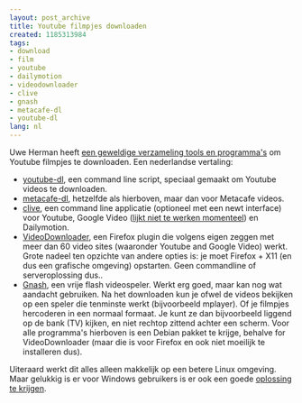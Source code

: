 ```yaml
---
layout: post_archive
title: Youtube filmpjes downloaden
created: 1185313984
tags:
- download
- film
- youtube
- dailymotion
- videodownloader
- clive
- gnash
- metacafe-dl
- youtube-dl
lang: nl
---
```

Uwe Herman heeft [een geweldige verzameling tools en programma's](http://www.hermann-uwe.de/blog/download-videos-from-youtube-google-video-and-others-using-linux) om Youtube filmpjes te downloaden. Een nederlandse vertaling: 

* [youtube-dl](http://www.arrakis.es/~rggi3/youtube-dl/), een command line script, speciaal gemaakt om Youtube videos te downloaden.
* [metacafe-dl](http://www.arrakis.es/~rggi3/metacafe-dl/), hetzelfde als hierboven, maar dan voor Metacafe videos.
* [clive](http://home.gna.org/clive/), een command line applicatie (optioneel met een newt interface) voor Youtube, Google Video ([lijkt niet te werken momenteel](http://bugs.debian.org/cgi-bin/bugreport.cgi?bug=430433)) en Dailymotion.
* [VideoDownloader](https://addons.mozilla.org/en-US/firefox/addon/2390), een Firefox plugin die volgens eigen zeggen met meer dan 60 video sites (waaronder Youtube and Google Video) werkt. Grote nadeel ten opzichte van andere opties is: je moet Firefox + X11 (en dus een grafische omgeving) opstarten. Geen commandline of serveroplossing dus..
* [Gnash](http://www.gnu.org/software/gnash/), een vrije flash videospeler. Werkt erg goed, maar kan nog wat aandacht gebruiken.
Na het downloaden kun je ofwel de videos bekijken op een speler die tenminste werkt (bijvoorbeeld mplayer). Of je filmpjes hercoderen in een normaal formaat. Je kunt ze dan bijvoorbeeld liggend op de bank (TV) kijken, en niet rechtop zittend achter een scherm. Voor alle programma's hierboven is een Debian pakket te krijge, behalve for VideoDownloader (maar die is voor Firefox en ook niet moeilijk te installeren dus).

Uiteraard werkt dit alles alleen makkelijk op een betere Linux omgeving. Maar gelukkig is er voor Windows gebruikers is er ook een goede [oplossing te krijgen](http://www.ubuntu.com/).
